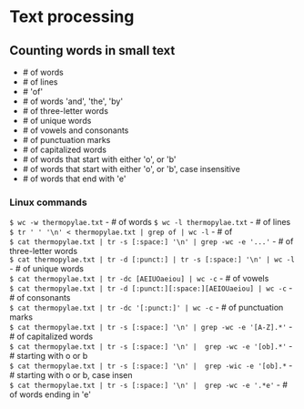 # Text processing

## Counting words in small text

- \# of words 
- \# of lines
- \# 'of'
- \# of words 'and', 'the', 'by'
- \# of three-letter words
- \# of unique words
- \# of vowels and consonants
- \# of punctuation marks 
- \# of capitalized words
- \# of words that start with either 'o', or 'b'
- \# of words that start with either 'o', or 'b', case insensitive
- \# of words that end with 'e'

### Linux commands

`$ wc -w thermopylae.txt` - # of words
`$ wc -l thermopylae.txt` - # of lines  
`$ tr ' ' '\n' < thermopylae.txt | grep of | wc -l` - # of  
`$ cat thermopylae.txt | tr -s [:space:] '\n' | grep -wc -e '...'` - # of three-letter words  
`$ cat thermopylae.txt | tr -d [:punct:] | tr -s [:space:] '\n' | wc -l` - # of unique words  
`$ cat thermopylae.txt | tr -dc [AEIUOaeiou] | wc -c`  - # of vowels  
`$ cat thermopylae.txt | tr -d [:punct:][:space:][AEIOUaeiou] | wc -c` - # of consonants  
`$ cat thermopylae.txt | tr -dc '[:punct:]' | wc -c` - # of punctuation marks  
`$ cat thermopylae.txt | tr -s [:space:] '\n' | grep -wc -e '[A-Z].*'` - # of capitalized words  
`$ cat thermopylae.txt | tr -s [:space:] '\n' |  grep -wc -e '[ob].*'` - # starting with o or b  
`$ cat thermopylae.txt | tr -s [:space:] '\n' |  grep -wic -e '[ob].*` - # starting with o or b, case insen  
`$ cat thermopylae.txt | tr -s [:space:] '\n' |  grep -wc -e '.*e'` - # of words ending in 'e'  


